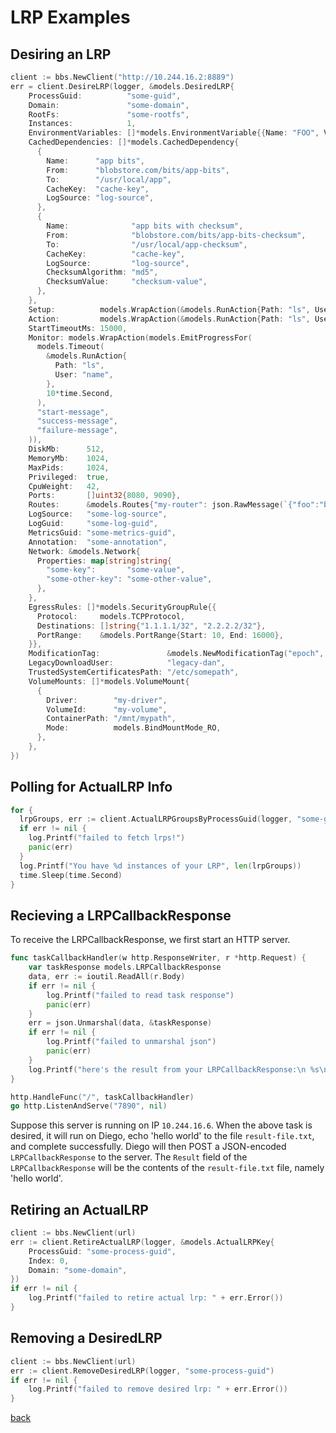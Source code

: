 # LRP Examples

## Desiring an LRP

```go
client := bbs.NewClient("http://10.244.16.2:8889")
err = client.DesireLRP(logger, &models.DesiredLRP{
    ProcessGuid:          "some-guid",
    Domain:               "some-domain",
    RootFs:               "some-rootfs",
    Instances:            1,
    EnvironmentVariables: []*models.EnvironmentVariable{{Name: "FOO", Value: "bar"}},
    CachedDependencies: []*models.CachedDependency{
      {
        Name:      "app bits",
        From:      "blobstore.com/bits/app-bits",
        To:        "/usr/local/app",
        CacheKey:  "cache-key",
        LogSource: "log-source",
      },
      {
        Name:              "app bits with checksum",
        From:              "blobstore.com/bits/app-bits-checksum",
        To:                "/usr/local/app-checksum",
        CacheKey:          "cache-key",
        LogSource:         "log-source",
        ChecksumAlgorithm: "md5",
        ChecksumValue:     "checksum-value",
      },
    },
    Setup:          models.WrapAction(&models.RunAction{Path: "ls", User: "name"}),
    Action:         models.WrapAction(&models.RunAction{Path: "ls", User: "name"}),
    StartTimeoutMs: 15000,
    Monitor: models.WrapAction(models.EmitProgressFor(
      models.Timeout(
        &models.RunAction{
          Path: "ls",
          User: "name",
        },
        10*time.Second,
      ),
      "start-message",
      "success-message",
      "failure-message",
    )),
    DiskMb:      512,
    MemoryMb:    1024,
    MaxPids:     1024,
    Privileged:  true,
    CpuWeight:   42,
    Ports:       []uint32{8080, 9090},
    Routes:      &models.Routes{"my-router": json.RawMessage(`{"foo":"bar"}`)},
    LogSource:   "some-log-source",
    LogGuid:     "some-log-guid",
    MetricsGuid: "some-metrics-guid",
    Annotation:  "some-annotation",
    Network: &models.Network{
      Properties: map[string]string{
        "some-key":       "some-value",
        "some-other-key": "some-other-value",
      },
    },
    EgressRules: []*models.SecurityGroupRule{{
      Protocol:     models.TCPProtocol,
      Destinations: []string{"1.1.1.1/32", "2.2.2.2/32"},
      PortRange:    &models.PortRange{Start: 10, End: 16000},
    }},
    ModificationTag:               &models.NewModificationTag("epoch", 0),
    LegacyDownloadUser:            "legacy-dan",
    TrustedSystemCertificatesPath: "/etc/somepath",
    VolumeMounts: []*models.VolumeMount{
      {
        Driver:        "my-driver",
        VolumeId:      "my-volume",
        ContainerPath: "/mnt/mypath",
        Mode:          models.BindMountMode_RO,
      },
    },
})
```

## Polling for ActualLRP Info

```go
for {
  lrpGroups, err := client.ActualLRPGroupsByProcessGuid(logger, "some-guid")
  if err != nil {
    log.Printf("failed to fetch lrps!")
    panic(err)
  }
  log.Printf("You have %d instances of your LRP", len(lrpGroups))
  time.Sleep(time.Second)
}
```

## Recieving a LRPCallbackResponse

To receive the LRPCallbackResponse, we first start an HTTP server.

```go
func taskCallbackHandler(w http.ResponseWriter, r *http.Request) {
    var taskResponse models.LRPCallbackResponse
	data, err := ioutil.ReadAll(r.Body)
	if err != nil {
	    log.Printf("failed to read task response")
		panic(err)
	}
    err = json.Unmarshal(data, &taskResponse)
	if err != nil {
	    log.Printf("failed to unmarshal json")
		panic(err)
	}
    log.Printf("here's the result from your LRPCallbackResponse:\n %s\n\n", taskResponse.Result)
}

http.HandleFunc("/", taskCallbackHandler)
go http.ListenAndServe("7890", nil)
```

Suppose this server is running on IP `10.244.16.6`. When the above task is desired, it will run on Diego, echo 'hello world' to the file `result-file.txt`, and complete successfully. Diego will then POST a JSON-encoded `LRPCallbackResponse` to the server. The `Result` field of the `LRPCallbackResponse` will be the contents of the `result-file.txt` file, namely 'hello world'.


## Retiring an ActualLRP

```go
client := bbs.NewClient(url)
err := client.RetireActualLRP(logger, &models.ActualLRPKey{
    ProcessGuid: "some-process-guid",
    Index: 0,
    Domain: "some-domain",
})
if err != nil {
    log.Printf("failed to retire actual lrp: " + err.Error())
}
```

## Removing a DesiredLRP

```go
client := bbs.NewClient(url)
err := client.RemoveDesiredLRP(logger, "some-process-guid")
if err != nil {
    log.Printf("failed to remove desired lrp: " + err.Error())
}
```

[back](README.md)

